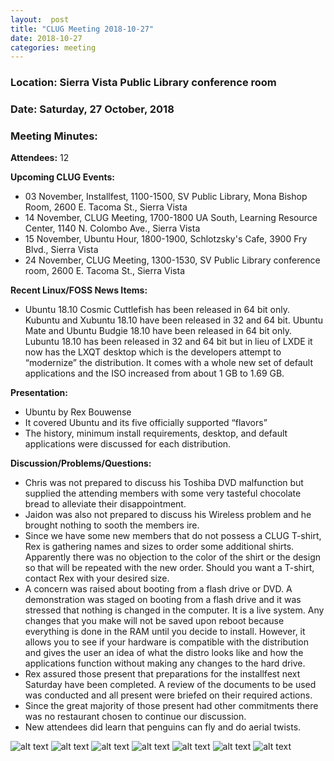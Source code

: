 ```yaml
---
layout:  post
title: "CLUG Meeting 2018-10-27"
date: 2018-10-27
categories: meeting
---
```


### Location: Sierra Vista Public Library conference room

### Date: Saturday, 27 October, 2018

### Meeting Minutes:

**Attendees:** 12

**Upcoming CLUG Events:**

 * 03 November, Installfest, 1100-1500, SV Public Library, Mona Bishop Room, 2600 E. Tacoma St., Sierra Vista
 * 14 November, CLUG Meeting, 1700-1800 UA South, Learning Resource Center, 1140 N. Colombo Ave., Sierra Vista
 * 15 November, Ubuntu Hour, 1800-1900, Schlotzsky's Cafe, 3900 Fry Blvd., Sierra Vista
 * 24 November, CLUG Meeting, 1300-1530, SV Public Library conference room, 2600 E. Tacoma St., Sierra Vista

**Recent Linux/FOSS News Items:**

 * Ubuntu 18.10 Cosmic Cuttlefish has been released in 64 bit only.  Kubuntu and Xubuntu 18.10 have been released in 32 and 64 bit.  Ubuntu Mate and Ubuntu Budgie 18.10 have been released in 64 bit only.  Lubuntu 18.10 has been released in 32 and 64 bit but in lieu of LXDE it now has the LXQT desktop which  is the developers attempt to “modernize” the distribution.  It comes with a whole new set of default applications and the ISO increased from about 1 GB to 1.69 GB.
 
**Presentation:**

 * Ubuntu by Rex Bouwense
 * It covered Ubuntu and its five officially supported  “flavors” 
 * The history, minimum install requirements, desktop, and default applications were discussed for each distribution.

**Discussion/Problems/Questions:**

 * Chris was not prepared to discuss his Toshiba DVD malfunction but supplied the attending members with some very tasteful chocolate bread to alleviate their disappointment.
 * Jaidon was also not prepared to discuss his Wireless problem and he brought nothing to sooth the members ire.
 * Since we have some new members that do not possess a CLUG T-shirt, Rex is gathering names and sizes to order some additional shirts.  Apparently there was no objection to the color of the shirt or the design so that will be repeated with the new order.  Should you want a T-shirt, contact Rex with your desired size.
 * A concern was raised about booting from a flash drive or DVD.  A demonstration was staged on booting from a flash drive and it was stressed that nothing is changed in the computer.  It is a live system.  Any changes that you make will not be saved upon reboot because everything is done in the RAM until you decide to install.  However, it allows you to see if your hardware is compatible with the distribution and gives the user an idea of what the distro looks like and how the applications function without making any changes to the hard drive.
 * Rex assured those present that preparations for the installfest next Saturday have been completed.  A review of the documents to be used was conducted  and all present were briefed on their required actions.
 * Since the great majority of those present had other commitments there was no restaurant chosen  to continue our discussion.
 * New attendees did learn that penguins can fly and do aerial twists.

![alt text](https://raw.githubusercontent.com/CochiseLinuxUsersGroup/CochiseLinuxUsersGroup.github.io/master/images/rsz_clug_meeting_2018-10-27_1.jpg)
![alt text](https://raw.githubusercontent.com/CochiseLinuxUsersGroup/CochiseLinuxUsersGroup.github.io/master/images/rsz_clug_meeting_2018-10-27_2.jpg)
![alt text](https://raw.githubusercontent.com/CochiseLinuxUsersGroup/CochiseLinuxUsersGroup.github.io/master/images/rsz_clug_meeting_2018-10-27_3.jpg)
![alt text](https://raw.githubusercontent.com/CochiseLinuxUsersGroup/CochiseLinuxUsersGroup.github.io/master/images/rsz_clug_meeting_2018-10-27_4.jpg)
![alt text](https://raw.githubusercontent.com/CochiseLinuxUsersGroup/CochiseLinuxUsersGroup.github.io/master/images/rsz_clug_meeting_2018-10-27_5.jpg)
![alt text](https://raw.githubusercontent.com/CochiseLinuxUsersGroup/CochiseLinuxUsersGroup.github.io/master/images/rsz_clug_meeting_2018-10-27_6.jpg)
![alt text](https://raw.githubusercontent.com/CochiseLinuxUsersGroup/CochiseLinuxUsersGroup.github.io/master/images/rsz_clug_meeting_2018-10-27_7.jpg)
